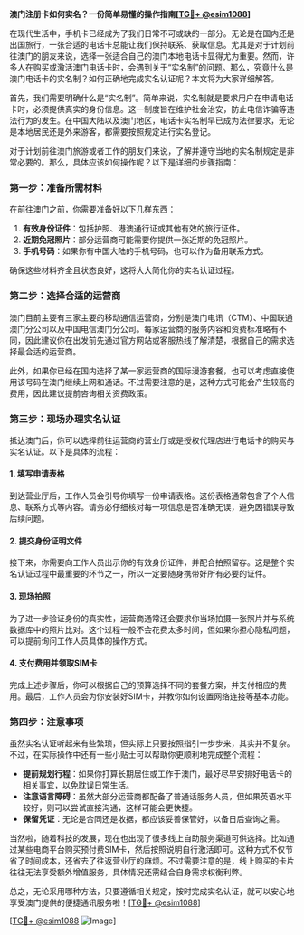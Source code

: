 **澳门注册卡如何实名？一份简单易懂的操作指南[[TG💪+ @esim1088](https://t.me/s/esim1088)]**

在现代生活中，手机卡已经成为了我们日常不可或缺的一部分。无论是在国内还是出国旅行，一张合适的电话卡总能让我们保持联系、获取信息。尤其是对于计划前往澳门的朋友来说，选择一张适合自己的澳门本地电话卡显得尤为重要。然而，许多人在购买或激活澳门电话卡时，会遇到关于“实名制”的问题。那么，究竟什么是澳门电话卡的实名制？如何正确地完成实名认证呢？本文将为大家详细解答。

首先，我们需要明确什么是“实名制”。简单来说，实名制就是要求用户在申请电话卡时，必须提供真实的身份信息。这一制度旨在维护社会治安，防止电信诈骗等违法行为的发生。在中国大陆以及澳门地区，电话卡实名制早已成为法律要求，无论是本地居民还是外来游客，都需要按照规定进行实名登记。

对于计划前往澳门旅游或者工作的朋友们来说，了解并遵守当地的实名制规定是非常必要的。那么，具体应该如何操作呢？以下是详细的步骤指南：

### 第一步：准备所需材料

在前往澳门之前，你需要准备好以下几样东西：
1. **有效身份证件**：包括护照、港澳通行证或其他有效的旅行证件。
2. **近期免冠照片**：部分运营商可能需要你提供一张近期的免冠照片。
3. **手机号码**：如果你有中国大陆的手机号码，也可以作为备用联系方式。

确保这些材料齐全且状态良好，这将大大简化你的实名认证过程。

### 第二步：选择合适的运营商

澳门目前主要有三家主要的移动通信运营商，分别是澳门电讯（CTM）、中国联通澳门分公司以及中国电信澳门分公司。每家运营商的服务内容和资费标准略有不同，因此建议你在出发前先通过官方网站或客服热线了解清楚，根据自己的需求选择最合适的运营商。

此外，如果你已经在国内选择了某一家运营商的国际漫游套餐，也可以考虑直接使用该号码在澳门继续上网和通话。不过需要注意的是，这种方式可能会产生较高的费用，因此建议提前咨询相关资费政策。

### 第三步：现场办理实名认证

抵达澳门后，你可以选择前往运营商的营业厅或是授权代理店进行电话卡的购买与实名认证。以下是具体的流程：

#### 1. 填写申请表格

到达营业厅后，工作人员会引导你填写一份申请表格。这份表格通常包含了个人信息、联系方式等内容。请务必仔细核对每一项信息是否准确无误，避免因错误导致后续问题。

#### 2. 提交身份证明文件

接下来，你需要向工作人员出示你的有效身份证件，并配合拍照留存。这是整个实名认证过程中最重要的环节之一，所以一定要随身携带好所有必要的证件。

#### 3. 现场拍照

为了进一步验证身份的真实性，运营商通常还会要求你当场拍摄一张照片并与系统数据库中的照片比对。这个过程一般不会花费太多时间，但如果你担心隐私问题，可以提前询问工作人员具体的操作方式。

#### 4. 支付费用并领取SIM卡

完成上述步骤后，你可以根据自己的预算选择不同的套餐方案，并支付相应的费用。最后，工作人员会为你安装好SIM卡，并教你如何设置网络连接等基本功能。

### 第四步：注意事项

虽然实名认证听起来有些繁琐，但实际上只要按照指引一步步来，其实并不复杂。不过，在实际操作中还有一些小贴士可以帮助你更顺利地完成整个流程：

- **提前规划行程**：如果你打算长期居住或工作于澳门，最好尽早安排好电话卡的相关事宜，以免耽误日常生活。
- **注意语言障碍**：虽然大部分运营商都配备了普通话服务人员，但如果英语水平较好，则可以尝试直接沟通，这样可能会更快捷。
- **保留凭证**：无论是合同还是收据，都应该妥善保管好，以备日后查询之需。

当然啦，随着科技的发展，现在也出现了很多线上自助服务渠道可供选择。比如通过某些电商平台购买预付费SIM卡，然后按照说明自行激活即可。这种方式不仅节省了时间成本，还省去了往返营业厅的麻烦。不过需要注意的是，线上购买的卡片往往无法享受额外增值服务，具体情况还需结合自身需求权衡利弊。

总之，无论采用哪种方法，只要遵循相关规定，按时完成实名认证，就可以安心地享受澳门提供的便捷通讯服务啦！[[TG💪+ @esim1088](https://t.me/s/esim1088)]

[[TG💪+ @esim1088](https://t.me/s/esim1088) ![Image](https://i.postimg.cc/4NQfJmqS/Snipaste-2025-05-13-00-14-12.png)]